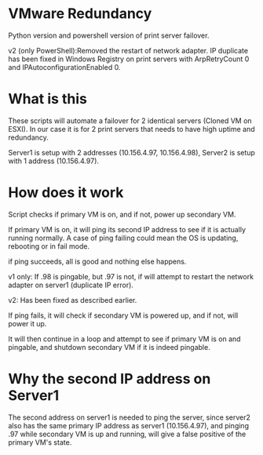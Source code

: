 # VMware Redundancy

Python version and powershell version of print server failover.

v2 (only PowerShell):Removed the restart of network adapter.
IP duplicate has been fixed in Windows Registry on print servers with ArpRetryCount 0 and IPAutoconfigurationEnabled 0.

# What is this

These scripts will automate a failover for 2 identical servers (Cloned VM on ESXI).
In our case it is for 2 print servers that needs to have high uptime and redundancy.

Server1 is setup with 2 addresses (10.156.4.97, 10.156.4.98), Server2 is setup with 1 address (10.156.4.97).

# How does it work

Script checks if primary VM is on, and if not, power up secondary VM.

If primary VM is on, it will ping its second IP address to see if it is actually running normally.
A case of ping failing could mean the OS is updating, rebooting or in fail mode.

if ping succeeds, all is good and nothing else happens.

v1 only: If .98 is pingable, but .97 is not, if will attempt to restart the network adapter on server1 (duplicate IP error).

v2: Has been fixed as described earlier.

If ping fails, it will check if secondary VM is powered up, and if not, will power it up.

It will then continue in a loop and attempt to see if primary VM is on and pingable, and shutdown secondary VM if it is indeed pingable.


# Why the second IP address on Server1

The second address on server1 is needed to ping the server, since server2 also has the same primary IP address as server1 (10.156.4.97),
and pinging .97 while secondary VM is up and running, will give a false positive of the primary VM's state.

